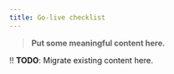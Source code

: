```yaml
---
title: Go-live checklist
---
```

>  **Put some meaningful content here.**

!! **TODO**: Migrate existing content here.
